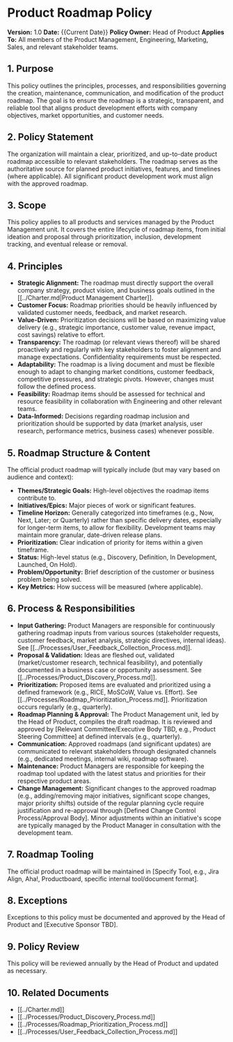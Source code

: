 # Product Roadmap Policy

**Version:** 1.0
**Date:** {{Current Date}}
**Policy Owner:** Head of Product
**Applies To:** All members of the Product Management, Engineering, Marketing, Sales, and relevant stakeholder teams.

## 1. Purpose

This policy outlines the principles, processes, and responsibilities governing the creation, maintenance, communication, and modification of the product roadmap. The goal is to ensure the roadmap is a strategic, transparent, and reliable tool that aligns product development efforts with company objectives, market opportunities, and customer needs.

## 2. Policy Statement

The organization will maintain a clear, prioritized, and up-to-date product roadmap accessible to relevant stakeholders. The roadmap serves as the authoritative source for planned product initiatives, features, and timelines (where applicable). All significant product development work must align with the approved roadmap.

## 3. Scope

This policy applies to all products and services managed by the Product Management unit. It covers the entire lifecycle of roadmap items, from initial ideation and proposal through prioritization, inclusion, development tracking, and eventual release or removal.

## 4. Principles

*   **Strategic Alignment:** The roadmap must directly support the overall company strategy, product vision, and business goals outlined in the [[../Charter.md|Product Management Charter]].
*   **Customer Focus:** Roadmap priorities should be heavily influenced by validated customer needs, feedback, and market research.
*   **Value-Driven:** Prioritization decisions will be based on maximizing value delivery (e.g., strategic importance, customer value, revenue impact, cost savings) relative to effort.
*   **Transparency:** The roadmap (or relevant views thereof) will be shared proactively and regularly with key stakeholders to foster alignment and manage expectations. Confidentiality requirements must be respected.
*   **Adaptability:** The roadmap is a living document and must be flexible enough to adapt to changing market conditions, customer feedback, competitive pressures, and strategic pivots. However, changes must follow the defined process.
*   **Feasibility:** Roadmap items should be assessed for technical and resource feasibility in collaboration with Engineering and other relevant teams.
*   **Data-Informed:** Decisions regarding roadmap inclusion and prioritization should be supported by data (market analysis, user research, performance metrics, business cases) whenever possible.

## 5. Roadmap Structure & Content

The official product roadmap will typically include (but may vary based on audience and context):

*   **Themes/Strategic Goals:** High-level objectives the roadmap items contribute to.
*   **Initiatives/Epics:** Major pieces of work or significant features.
*   **Timeline Horizon:** Generally categorized into timeframes (e.g., Now, Next, Later; or Quarterly) rather than specific delivery dates, especially for longer-term items, to allow for flexibility. Development teams may maintain more granular, date-driven release plans.
*   **Prioritization:** Clear indication of priority for items within a given timeframe.
*   **Status:** High-level status (e.g., Discovery, Definition, In Development, Launched, On Hold).
*   **Problem/Opportunity:** Brief description of the customer or business problem being solved.
*   **Key Metrics:** How success will be measured (where applicable).

## 6. Process & Responsibilities

*   **Input Gathering:** Product Managers are responsible for continuously gathering roadmap inputs from various sources (stakeholder requests, customer feedback, market analysis, strategic directives, internal ideas). See [[../Processes/User_Feedback_Collection_Process.md]].
*   **Proposal & Validation:** Ideas are fleshed out, validated (market/customer research, technical feasibility), and potentially documented in a business case or opportunity assessment. See [[../Processes/Product_Discovery_Process.md]].
*   **Prioritization:** Proposed items are evaluated and prioritized using a defined framework (e.g., RICE, MoSCoW, Value vs. Effort). See [[../Processes/Roadmap_Prioritization_Process.md]]. Prioritization occurs regularly (e.g., quarterly).
*   **Roadmap Planning & Approval:** The Product Management unit, led by the Head of Product, compiles the draft roadmap. It is reviewed and approved by [Relevant Committee/Executive Body TBD, e.g., Product Steering Committee] at defined intervals (e.g., quarterly).
*   **Communication:** Approved roadmaps (and significant updates) are communicated to relevant stakeholders through designated channels (e.g., dedicated meetings, internal wiki, roadmap software).
*   **Maintenance:** Product Managers are responsible for keeping the roadmap tool updated with the latest status and priorities for their respective product areas.
*   **Change Management:** Significant changes to the approved roadmap (e.g., adding/removing major initiatives, significant scope changes, major priority shifts) outside of the regular planning cycle require justification and re-approval through [Defined Change Control Process/Approval Body]. Minor adjustments within an initiative's scope are typically managed by the Product Manager in consultation with the development team.

## 7. Roadmap Tooling

The official product roadmap will be maintained in [Specify Tool, e.g., Jira Align, Aha!, Productboard, specific internal tool/document format].

## 8. Exceptions

Exceptions to this policy must be documented and approved by the Head of Product and [Executive Sponsor TBD].

## 9. Policy Review

This policy will be reviewed annually by the Head of Product and updated as necessary.

## 10. Related Documents

*   [[../Charter.md]]
*   [[../Processes/Product_Discovery_Process.md]]
*   [[../Processes/Roadmap_Prioritization_Process.md]]
*   [[../Processes/User_Feedback_Collection_Process.md]] 